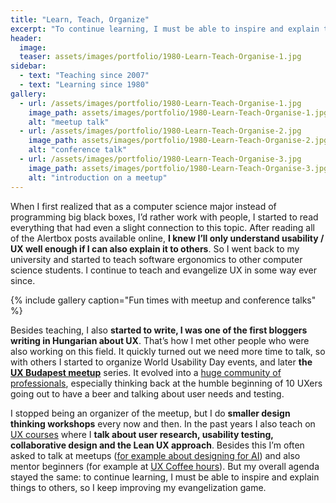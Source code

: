 ```yaml
---
title: "Learn, Teach, Organize"
excerpt: "To continue learning, I must be able to inspire and explain things to others, so I keep improving my evangelization game."
header:
  image:
  teaser: assets/images/portfolio/1980-Learn-Teach-Organise-1.jpg
sidebar:
  - text: "Teaching since 2007"
  - text: "Learning since 1980"
gallery:
  - url: /assets/images/portfolio/1980-Learn-Teach-Organise-1.jpg
    image_path: assets/images/portfolio/1980-Learn-Teach-Organise-1.jpg
    alt: "meetup talk"
  - url: /assets/images/portfolio/1980-Learn-Teach-Organise-2.jpg
    image_path: assets/images/portfolio/1980-Learn-Teach-Organise-2.jpg
    alt: "conference talk"
  - url: /assets/images/portfolio/1980-Learn-Teach-Organise-3.jpg
    image_path: assets/images/portfolio/1980-Learn-Teach-Organise-3.jpg
    alt: "introduction on a meetup"
---
```


When I first realized that as a computer science major instead of programming big black boxes, I’d rather work with people, I started to read everything that had even a slight connection to this topic. After reading all of the Alertbox posts available online, **I knew I’ll only understand usability / UX well enough if I can also explain it to others**. So I went back to my university and started to teach software ergonomics to other computer science students. I continue to teach and evangelize UX in some way ever since.

{% include gallery caption="Fun times with meetup and conference talks" %}

Besides teaching, I also **started to write, I was one of the first bloggers writing in Hungarian about UX**. That’s how I met other people who were also working on this field. It quickly turned out we need more time to talk, so with others I started to organize World Usability Day events, and later **the [UX Budapest meetup](https://www.meetup.com/UXbudapest/)** series. It evolved into a [huge community of professionals](https://www.facebook.com/groups/594600877237593/about/), especially thinking back at the humble beginning of 10 UXers going out to have a beer and talking about user needs and testing.

I stopped being an organizer of the meetup, but I do **smaller design thinking workshops** every now and then. In the past years I also teach on [UX courses](http://momeid.mome.hu/) where I **talk about user research, usability testing, collaborative design and the Lean UX approach**. Besides this I’m often asked to talk at meetups ([for example about designing for AI](https://www.meetup.com/UXbudapest/events/243139012/)) and also mentor beginners (for example at [UX Coffee hours](http://uxcoffeehours.com/)). But my overall agenda stayed the same: to continue learning, I must be able to inspire and explain things to others, so I keep improving my evangelization game.
